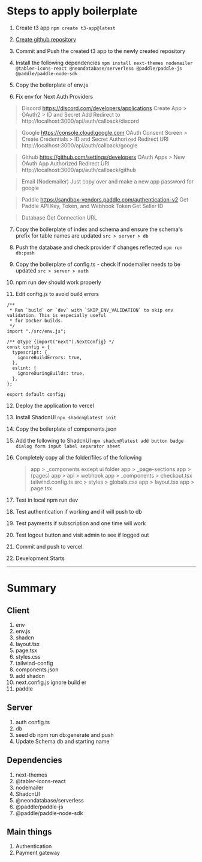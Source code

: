 # Steps to apply boilerplate

1. Create t3 app
   `npm create t3-app@latest`

2. [Create github repository](https://github.com/new)
3. Commit and Push the created t3 app to the newly created repository
4. Install the following dependencies
   `npm install next-themes nodemailer @tabler-icons-react @neondatabase/serverless @paddle/paddle-js @paddle/paddle-node-sdk`

5. Copy the boilerplate of env.js
6. Fix env for Next Auth Providers

> Discord
> https://discord.com/developers/applications
> Create App > OAuth2 > ID and Secret
> Add Redirect to http://localhost:3000/api/auth/callback/discord

> Google
> https://console.cloud.google.com
> OAuth Consent Screen > Create Credentials > ID and Secret
> Authorized Redirect URI
> http://localhost:3000/api/auth/callback/google

> Github
> https://github.com/settings/developers
> OAuth Apps > New OAuth App
> Authorized Redirect URI
> http://localhost:3000/api/auth/callback/github

> Email (Nodemailer)
> Just copy over and make a new app password for google

> Paddle
> https://sandbox-vendors.paddle.com/authentication-v2
> Get Paddle API Key, Token, and Webhook Token
> Get Seller ID

> Database
> Get Connection URL

7. Copy the boilerplate of index and schema and ensure the schema's prefix for table names are updated
   `src > server > db`

8. Push the database and check provider if changes reflected
   `npm run db:push`

9. Copy the boilerplate of config.ts - check if nodemailer needs to be updated
   `src > server > auth`

10. npm run dev should work properly
11. Edit config.js to avoid build errors

```
/**
 * Run `build` or `dev` with `SKIP_ENV_VALIDATION` to skip env validation. This is especially useful
 * for Docker builds.
 */
import "./src/env.js";

/** @type {import("next").NextConfig} */
const config = {
  typescript: {
    ignoreBuildErrors: true,
  },
  eslint: {
    ignoreDuringBuilds: true,
  },
};

export default config;
```

12. Deploy the application to vercel

13. Install ShadcnUI
    `npx shadcn@latest init`

14. Copy the boilerplate of components.json
15. Add the following to ShadcnUI
    `npx shadcn@latest add button badge dialog form input label separator sheet`

16. Completely copy all the folder/files of the following

    > app > \_components except ui folder
    > app > \_page-sections
    > app > (pages)
    > app > api > webhook
    > app > \_components > checkout.tsx
    > tailwind.config.ts
    > src > styles > globals.css
    > app > layout.tsx
    > app > page.tsx

17. Test in local npm run dev
18. Test authentication if working and if will push to db
19. Test payments if subscription and one time will work
20. Test logout button and visit admin to see if logged out
21. Commit and push to vercel.
22. Development Starts

---

# Summary

## Client

1. env
2. env.js
3. shadcn
4. layout.tsx
5. page.tsx
6. styles.css
7. tailwind-config
8. components.json
9. add shadcn
10. next.config.js ignore build er
11. paddle

## Server

1. auth config.ts
2. db
3. seed db npm run db:generate and push
4. Update Schema db and starting name

## Dependencies

1. next-themes
2. @tabler-icons-react
3. nodemailer
4. ShadcnUI
5. @neondatabase/serverless
6. @paddle/paddle-js
7. @paddle/paddle-node-sdk

## Main things

1. Authentication
2. Payment gateway

